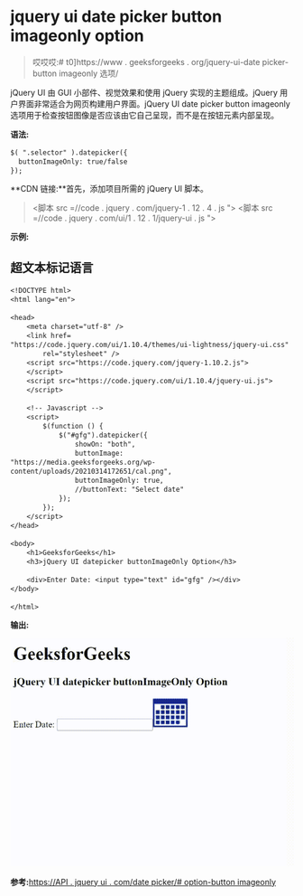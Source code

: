 # jquery ui date picker button imageonly option

> 哎哎哎:# t0]https://www . geeksforgeeks . org/jquery-ui-date picker-button imageonly 选项/

jQuery UI 由 GUI 小部件、视觉效果和使用 jQuery 实现的主题组成。jQuery 用户界面非常适合为网页构建用户界面。jQuery UI date picker button imageonly 选项用于检查按钮图像是否应该由它自己呈现，而不是在按钮元素内部呈现。

**语法:**

```
$( ".selector" ).datepicker({
  buttonImageOnly: true/false
});
```

**CDN 链接:**首先，添加项目所需的 jQuery UI 脚本。

> <link rel="”stylesheet”" href="”//code.jquery.com/ui/1.12.1/themes/smoothness/jquery-ui.css”">
> <脚本 src =//code . jquery . com/jquery-1 . 12 . 4 . js "></脚本>
> <脚本 src =//code . jquery . com/ui/1 . 12 . 1/jquery-ui . js "></脚本>

**示例:**

## 超文本标记语言

```
<!DOCTYPE html>
<html lang="en">

<head>
    <meta charset="utf-8" />
    <link href=
"https://code.jquery.com/ui/1.10.4/themes/ui-lightness/jquery-ui.css"
        rel="stylesheet" />
    <script src="https://code.jquery.com/jquery-1.10.2.js">
    </script>
    <script src="https://code.jquery.com/ui/1.10.4/jquery-ui.js">
    </script>

    <!-- Javascript -->
    <script>
        $(function () {
            $("#gfg").datepicker({
                showOn: "both",
                buttonImage: 
"https://media.geeksforgeeks.org/wp-content/uploads/20210314172651/cal.png",
                buttonImageOnly: true,
                //buttonText: "Select date"
            });
        });
    </script>
</head>

<body>
    <h1>GeeksforGeeks</h1>
    <h3>jQuery UI datepicker buttonImageOnly Option</h3>

    <div>Enter Date: <input type="text" id="gfg" /></div>
</body>

</html>
```

**输出:**

![](img/7d03101c47cc747348bf608954dd55c9.png)

**参考:**[https://API . jquery ui . com/date picker/# option-button imageonly](https://api.jqueryui.com/datepicker/#option-buttonImageOnly)